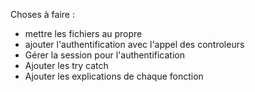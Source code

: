 Choses à faire : 
* mettre les fichiers au propre
* ajouter l'authentification avec l'appel des controleurs 
* Gérer la session pour l'authentification
* Ajouter les try catch 
* Ajouter les explications de chaque fonction